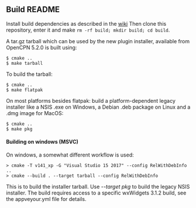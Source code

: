 ## Build README

Install build dependencies as described in the
[wiki](https://github.com/Rasbats/managed_plugins/wiki/Local-Build)
Then clone this repository, enter it and make
`rm -rf build; mkdir build; cd build`.

A tar.gz tarball which can be used by the new plugin installer, available
from OpenCPN 5.2.0 is built using:

    $ cmake ..
    $ make tarball

To build the tarball:

    $ cmake ..
    $ make flatpak

On most platforms besides flatpak: build a platform-dependent legacy
installer like a NSIS .exe on Windows, a Debian .deb package on Linux
and a .dmg image for MacOS:

    $ cmake ..
    $ make pkg

#### Building on windows (MSVC)
On windows, a somewhat different workflow is used:

    > cmake -T v141_xp -G "Visual Studio 15 2017" --config RelWithDebInfo  ..
    > cmake --build . --target tarball --config RelWithDebInfo

This is to build the installer tarball. Use _--target pkg_ to build the
legacy NSIS installer. The build requires access to a specific wxWidgets
3.1.2 build, see the appveyour.yml file for details.
